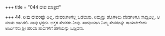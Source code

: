 +++
title = "044 ದೇವ ಮಾತ್ರವೆ"

+++
44. ನೀವು ದೇವರಷ್ಟೇ ಅಲ್ಲ. ದೇವರುಗಳಿಗೆಲ್ಲ ಒಡೆಯರು. ನಿಮ್ಮನ್ನು ಹೊಗಳಲು ವೇದಗಳಿಗೂ ಸಾಧ್ಯವಿಲ್ಲ. ಆ ಮಾತು ಹಾಗಿರಲಿ. ನಾವು ಭಕ್ತರು. ಭಕ್ತರ ಸೇವಕರು ನೀವು. ಸಾರಥಿಯಾಗಿ ನಿಮ್ಮ ಸೇವಕನನ್ನು ಕಾಯಬೇಕೆಂದು ಅರ್ಜುನನು ಶ್ರೀ ಹರಿಯ ಪಾದಗಳಿಗೆ ಹಣೆಯನ್ನು ಒಡ್ಡಿದನು.